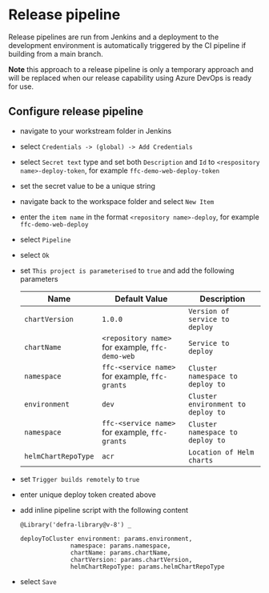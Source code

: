 # Release pipeline

Release pipelines are run from Jenkins and a deployment to the development environment is automatically triggered by the CI pipeline if building from a main branch.

**Note** this approach to a release pipeline is only a temporary approach and will be replaced when our release capability using Azure DevOps is ready for use.

## Configure release pipeline

- navigate to your workstream folder in Jenkins
- select `Credentials -> (global) -> Add Credentials`
- select `Secret text` type and set both `Description` and `Id` to `<respository name>-deploy-token`, for example `ffc-demo-web-deploy-token`
- set the secret value to be a unique string
- navigate back to the workspace folder and select `New Item`
- enter the `item name` in the format `<repository name>-deploy`, for example `ffc-demo-web-deploy`
- select `Pipeline`
- select `Ok`
- set `This project is parameterised` to `true` and add the following parameters

  |Name|Default Value|Description|
  |---|---|---|
  |`chartVersion`|`1.0.0`|`Version of service to deploy`|
  |`chartName`|`<repository name>` for example, `ffc-demo-web`|`Service to deploy`|
  |`namespace`|`ffc-<service name>` for example, `ffc-grants`|`Cluster namespace to deploy to`|
  |`environment`|`dev`|`Cluster environment to deploy to`|
  |`namespace`|`ffc-<service name>` for example, `ffc-grants`|`Cluster namespace to deploy to`|
  |`helmChartRepoType`|`acr`|`Location of Helm charts`|

- set `Trigger builds remotely` to `true`
- enter unique deploy token created above
- add inline pipeline script with the following content

  ```
  @Library('defra-library@v-8') _

  deployToCluster environment: params.environment, 
                namespace: params.namespace, 
                chartName: params.chartName, 
                chartVersion: params.chartVersion,
                helmChartRepoType: params.helmChartRepoType
  ```
- select `Save`
